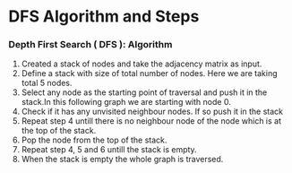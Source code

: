 # DFS Algorithm and Steps 

### Depth First Search ( DFS ): Algorithm
<ol>
  <li>Created a stack of nodes and take the adjacency matrix as input.</li>
  <li>Define a stack with size of total number of nodes. Here we are taking total 5 nodes.</li>
  <li>Select any node as the starting point of traversal and push it in the stack.In this following graph we are starting with node 0.</li>
  <li>Check if it has any unvisited neighbour nodes. If so push it in the stack</li>
  <li>Repeat step 4 untill there is no neighbour node of the node which is at the top of the stack.</li>
  <li>Pop the node from the top of the stack.</li>
  <li>Repeat step 4, 5 and 6 untill the stack is empty.</li>
  <li>When the stack is empty the whole graph is traversed.</li>
</ol>
